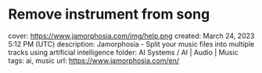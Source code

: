 # Remove instrument from song

cover: https://www.jamorphosia.com/img/help.png
created: March 24, 2023 5:12 PM (UTC)
description: Jamorphosia - Split your music files into multiple tracks using artificial intelligence
folder: AI Systems / AI | Audio | Music
tags: ai, music
url: https://www.jamorphosia.com/en/
